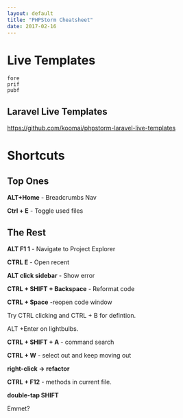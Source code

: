 ```yaml
---
layout: default
title: "PHPStorm Cheatsheet"
date: 2017-02-16
---
```


# Live Templates

```
fore
prif
pubf

```

## Laravel Live Templates

https://github.com/koomai/phpstorm-laravel-live-templates


# Shortcuts

## Top Ones

**ALT+Home** - Breadcrumbs Nav

**Ctrl + E** - Toggle used files 




## The Rest

**ALT F1 1** - Navigate to Project Explorer

**CTRL E** - Open recent

**ALT click sidebar** - Show error

**CTRL + SHIFT + Backspace**  - Reformat code

**CTRL + Space** -reopen code window



Try CTRL clicking and CTRL + B for defintion.

ALT +Enter on lightbulbs.


**CTRL + SHIFT + A** - command search  


**CTRL + W** - select out and keep moving out


**right-click -> refactor**

**CTRL + F12** - methods in current file. 

**double-tap SHIFT**

Emmet?











